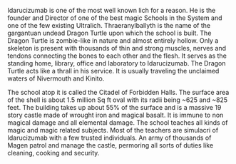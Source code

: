 Idarucizumab is one of the most well known lich for a reason. He is the founder and Director of one of the best magic Schools in the System and one of the few existing Ultralich. Thraeranylballyth is the name of the gargantuan undead Dragon Turtle upon which the school is built. The Dragon Turtle is zombie-like in nature and almost entirely hollow. Only a skeleton is present with thousands of thin and strong muscles, nerves and tendons connecting the bones to each other and the flesh. It serves as the standing home, library, office and laboratory to Idarucizumab. The Dragon Turtle acts like a thrall in his service. It is usually traveling the unclaimed waters of Nivermouth and Kinito.

  

The school atop it is called the Citadel of Forbidden Halls. The surface area of the shell is about 1.5 million Sq ft oval with its radii being ~625 and ~825 feet. The building takes up about 55% of the surface and is a massive 19 story castle made of wrought iron and magical basalt. It is immune to non magical damage and all elemental damage. The school teaches all kinds of magic and magic related subjects. Most of the teachers are simulacri of Idarucizumab with a few trusted individuals. An army of thousands of Magen patrol and manage the castle, permoring all sorts of duties like cleaning, cooking and security.